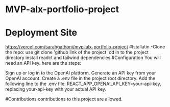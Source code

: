 # MVP-alx-portfolio-project
# Deployment Site
  https://vercel.com/sarahgathoni/mvp-alx-portfolio-project
#Istallatin
-Clone the repo: 
  use git clone 'github link of the project'
  cd in to the project directory
  install readct and tailwind dependencies 
#Configuration
You will need an API key. here are the steps:

Sign up or log in to the OpenAI platform.
Generate an API key from your OpenAI account.
Create a .env file in the project root directory.
Add the following line to the .env file: REACT_APP_OPENAI_API_KEY=your-api-key, replacing your-api-key with your actual API key.

#Contributions
contributions to this project are allowed.

#
